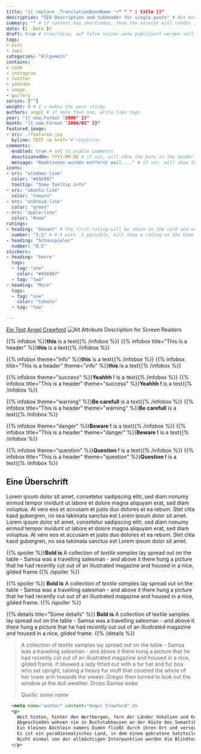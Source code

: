 ```yaml
---
title: "{{ replace .TranslationBaseName "-" " " | title }}"
description: "SEO Description and Subheader for single posts" # Not more than 160 characters!
summary: "" # if content has shortcodes, than the excerpt will render it. USE <!--start-summary--> comment in content or summary here instead
date: {{ .Date }}
draft: true # true/false, auf false setzen wenn publiziert werden soll
tags:
- eins
- zwei
categories: "Allgemein"
contains:
- code
- instagram
- twitter
- youtube
- image
- gallery
series: [""]
weight: 0 # 1 = makes the post sticky
authors: angel # if more than one, write like tags
year: "{{ now.Format "2006" }}"
month: "{{ now.Format "2006/01" }}"
featured_image:
- src: ./featured.jpg
  byline: TEST <a href='#'>test</a>
comments:
  enabled: true # set to enable comments
  deactivatedOn: YYYY-MM-DD # if set, will show the Date in the header of the message box, otherwise the infobox header will not show a date
  message: "Reaktionen wurden entfernt weil...." # if set, will show the message in the body of the message box, otherwise  the infobox will show a default text
icons:
- src: "windows-line"
  color: "#456987"
  tooltip: "Some Tooltip info"
- src: "ubuntu-line"
  color: "tomato"
- src: "android-line"
  color: "green"
- src: "apple-line"
  color: "#aaa"
ratings:
- heading: "Gesamt" # the first rating will be shown on the card and on the sidebar of the single page
  number: "3.5" # 0-5 with .5 possible, will show a rating on the home page
- heading: "Schauspieler"
  number: "0.5"
stickers:
- heading: "Genre"
  tags:
  - tag: "one"
    color: "#456987"
  - tag: "two"
- heading: "More"
  tags:
  - tag: "one"
    color: "tomato"
  - tag: "two"

---
```


<!-- Konsole: hugo new --kind article-bundle articles/my-post -->

[Ein Test](/articles/2020/02/test-123/ "Link Title")
[Angel Crawford](https://angel-crawford.de/ "Profil von Angel Crawford")
![Alt Attribute Description for Screen Readers](image-in-same-folder.jpg "Title and Image Descirption, shown on the frontpage <a href='#'>Testlink</a>")

{{% infobox %}}**this** is a text{{% /infobox %}}
{{% infobox title="This is a header" %}}**this** is a text{{% /infobox %}}

{{% infobox theme="info" %}}**this** is a text{{% /infobox %}}
{{% infobox title="This is a header" theme="info" %}}**this** is a text{{% /infobox %}}

{{% infobox theme="success" %}}**Yeahhh !** is a text{{% /infobox %}}
{{% infobox title="This is a header" theme="success" %}}**Yeahhh !** is a text{{% /infobox %}}

{{% infobox theme="warning" %}}**Be carefull** is a text{{% /infobox %}}
{{% infobox title="This is a header" theme="warning" %}}**Be carefull** is a text{{% /infobox %}}

{{% infobox theme="danger" %}}**Beware !** is a text{{% /infobox %}}
{{% infobox title="This is a header" theme="danger" %}}**Beware !** is a text{{% /infobox %}}

{{% infobox theme="question" %}}**Question !** is a text{{% /infobox %}}
{{% infobox title="This is a header" theme="question" %}}**Question !** is a text{{% /infobox %}}

<!--start-summary-->
## Eine Überschrift
Lorem ipsum dolor sit amet, consetetur sadipscing elitr, sed diam nonumy eirmod tempor invidunt ut labore et dolore magna aliquyam erat, sed diam voluptua. At vero eos et accusam et justo duo dolores et ea rebum. Stet clita kasd gubergren, no sea takimata sanctus est Lorem ipsum dolor sit amet. Lorem ipsum dolor sit amet, consetetur sadipscing elitr, sed diam nonumy eirmod tempor invidunt ut labore et dolore magna aliquyam erat, sed diam voluptua. At vero eos et accusam et justo duo dolores et ea rebum. Stet clita kasd gubergren, no sea takimata sanctus est Lorem ipsum dolor sit amet.

{{% spoiler %}}**Bold is** A collection of *textile samples* lay spread out on the table - Samsa was a travelling salesman - and above it there hung a picture that he had recently cut out of an illustrated magazine and housed in a nice, gilded frame.{{% /spoiler %}}

{{% spoiler %}}
  **Bold is** A collection of *textile samples* lay spread out on the table - Samsa was a travelling salesman - and above it there hung a picture that he had recently cut out of an illustrated magazine and housed in a nice, gilded frame.
{{% /spoiler %}}

<!-- Title has to be filled, without it's not working! -->
<!-- The Text inside has to be on his own line, otherwise it will not be inside a p-element -->
{{% details title="Some details" %}}
  **Bold is** A collection of textile samples lay spread out on the table - Samsa was a travelling salesman - and above it there hung a picture that he had recently cut out of an illustrated magazine and housed in a nice, gilded frame.
{{% /details %}}

> A collection of textile samples lay spread out on the table - Samsa was a travelling salesman - and above it there hung a picture that he had recently cut out of an illustrated magazine and housed in a nice, gilded frame. It showed a lady fitted out with a fur hat and fur boa who sat upright, raising a heavy fur muff that covered the whole of her lower arm towards the viewer. Gregor then turned to look out the window at the dull weather. Drops Samsa woke
> 
> *Quelle: some name*

<!-- linenos=table         => show numbers in code block -->
<!-- hl_lines=[1,"3-5", 8] => highlight row 1, 3 to 5 and 8 -->
<!-- linenostart=3         => start numbers from row number 3 -->

```html {linenos=table,hl_lines=[1,"3-5", 8],linenostart=3}
  <meta name="author" content="Angel Crawford" />
  <p>
    Weit hinten, hinter den Wortbergen, fern der Länder Vokalien und Konsonantien leben die Blindtexte.<br />
    Abgeschieden wohnen sie in Buchstabhausen an der Küste des Semantik, eines großen Sprachozeans.<br />
    Ein kleines Bächlein namens Duden fließt durch ihren Ort und versorgt sie mit den nötigen Regelialien.<br />
    Es ist ein paradiesmatisches Land, in dem einem gebratene Satzteile in den Mund fliegen.<br />
    Nicht einmal von der allmächtigen Interpunktion werden die Blindtexte beherrscht<br />
  </p>
```